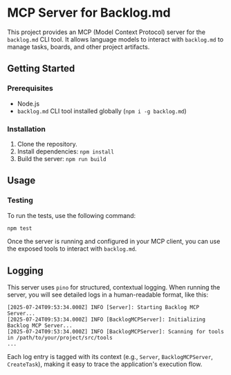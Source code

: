 # MCP Server for Backlog.md

This project provides an MCP (Model Context Protocol) server for the `backlog.md` CLI tool. It allows language models to interact with `backlog.md` to manage tasks, boards, and other project artifacts.

## Getting Started

### Prerequisites

- Node.js
- `backlog.md` CLI tool installed globally (`npm i -g backlog.md`)

### Installation

1. Clone the repository.
2. Install dependencies: `npm install`
3. Build the server: `npm run build`

## Usage

### Testing

To run the tests, use the following command:

```bash
npm test
```

Once the server is running and configured in your MCP client, you can use the exposed tools to interact with `backlog.md`.

## Logging

This server uses `pino` for structured, contextual logging. When running the server, you will see detailed logs in a human-readable format, like this:

```
[2025-07-24T09:53:34.000Z] INFO [Server]: Starting Backlog MCP Server...
[2025-07-24T09:53:34.000Z] INFO [BacklogMCPServer]: Initializing Backlog MCP Server...
[2025-07-24T09:53:34.000Z] INFO [BacklogMCPServer]: Scanning for tools in /path/to/your/project/src/tools
...
```

Each log entry is tagged with its context (e.g., `Server`, `BacklogMCPServer`, `CreateTask`), making it easy to trace the application's execution flow.
